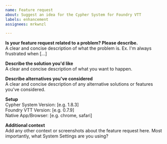 ```yaml
---
name: Feature request
about: Suggest an idea for the Cypher System for Foundry VTT
labels: enhancement
assignees: mrkwnzl

---
```


**Is your feature request related to a problem? Please describe.**  
A clear and concise description of what the problem is. Ex. I'm always frustrated when [...]

**Describe the solution you'd like**  
A clear and concise description of what you want to happen.

**Describe alternatives you've considered**  
A clear and concise description of any alternative solutions or features you've considered.

**Setup**  
Cypher System Version: [e.g. 1.8.3]  
Foundry VTT Version: [e.g. 0.7.9]  
Native App/Browser: [e.g. chrome, safari]  

**Additional context**  
Add any other context or screenshots about the feature request here. Most importantly, what System Settings are you using?
